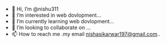 - 👋 Hi, I’m @nishu311
- 👀 I’m interested in web dovlopment...
- 🌱 I’m currently learning web dovlopment...
- 💞️ I’m looking to collaborate on ...
- 📫 How to reach me .my email nishasikarwar197@gmail.com..

<!---
nishu311/nishu311 is a ✨ special ✨ repository because its `README.md` (this file) appears on your GitHub profile.
You can click the Preview link to take a look at your changes.
--->
